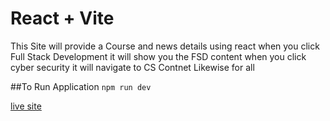 # React + Vite

This Site will provide a Course and news details using react when you click Full Stack Development it will show you the FSD content when you click cyber security it will navigate to CS Contnet Likewise for all

##To Run Application
`
npm run dev
`

[live site](https://precious-dusk-5dafcf.netlify.app/)